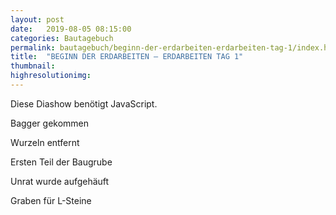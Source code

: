 ```yaml
---
layout: post
date:   2019-08-05 08:15:00
categories: Bautagebuch
permalink: bautagebuch/beginn-der-erdarbeiten-erdarbeiten-tag-1/index.html
title:  "BEGINN DER ERDARBEITEN – ERDARBEITEN TAG 1"
thumbnail: 
highresolutionimg: 
---
```


<div class="entry-content">
<p class="jetpack-slideshow-noscript robots-nocontent">Diese Diashow benötigt JavaScript.</p>
<div id="gallery-332-7-slideshow" class="slideshow-window jetpack-slideshow slideshow-black" data-trans="fade" data-autostart="1" data-gallery="[{&quot;src&quot;:&quot;{{ site.GallerieDir }}/20190805_195414.jpg?fit=4032%2C1960&ssl=1&quot;,&quot;id&quot;:&quot;330&quot;,&quot;title&quot;:&quot;20190805_195414&quot;,&quot;alt&quot;:&quot;&quot;,&quot;caption&quot;:&quot;&quot;,&quot;itemprop&quot;:&quot;image&quot;},{&quot;src&quot;:&quot;{{ site.GallerieDir }}/20190805_195415.jpg?fit=4032%2C1960&ssl=1&quot;,&quot;id&quot;:&quot;329&quot;,&quot;title&quot;:&quot;20190805_195415&quot;,&quot;alt&quot;:&quot;&quot;,&quot;caption&quot;:&quot;&quot;,&quot;itemprop&quot;:&quot;image&quot;},{&quot;src&quot;:&quot;{{ site.GallerieDir }}/20190805_065807.jpg?fit=4032%2C1960&ssl=1&quot;,&quot;id&quot;:&quot;327&quot;,&quot;title&quot;:&quot;20190805_065807&quot;,&quot;alt&quot;:&quot;&quot;,&quot;caption&quot;:&quot;&quot;,&quot;itemprop&quot;:&quot;image&quot;},{&quot;src&quot;:&quot;{{ site.GallerieDir }}/20190805_195419.jpg?fit=4032%2C1960&ssl=1&quot;,&quot;id&quot;:&quot;324&quot;,&quot;title&quot;:&quot;20190805_195419&quot;,&quot;alt&quot;:&quot;&quot;,&quot;caption&quot;:&quot;&quot;,&quot;itemprop&quot;:&quot;image&quot;},{&quot;src&quot;:&quot;{{ site.GallerieDir }}/20190805_195413.jpg?fit=4032%2C1960&ssl=1&quot;,&quot;id&quot;:&quot;326&quot;,&quot;title&quot;:&quot;20190805_195413&quot;,&quot;alt&quot;:&quot;&quot;,&quot;caption&quot;:&quot;&quot;,&quot;itemprop&quot;:&quot;image&quot;},{&quot;src&quot;:&quot;{{ site.GallerieDir }}/20190805_195417.jpg?fit=4032%2C1960&ssl=1&quot;,&quot;id&quot;:&quot;322&quot;,&quot;title&quot;:&quot;20190805_195417&quot;,&quot;alt&quot;:&quot;&quot;,&quot;caption&quot;:&quot;&quot;,&quot;itemprop&quot;:&quot;image&quot;},{&quot;src&quot;:&quot;{{ site.GallerieDir }}/20190805_195418.jpg?fit=4032%2C1960&ssl=1&quot;,&quot;id&quot;:&quot;320&quot;,&quot;title&quot;:&quot;20190805_195418&quot;,&quot;alt&quot;:&quot;&quot;,&quot;caption&quot;:&quot;&quot;,&quot;itemprop&quot;:&quot;image&quot;},{&quot;src&quot;:&quot;{{ site.GallerieDir }}/20190805_195409.jpg?fit=4032%2C1960&ssl=1&quot;,&quot;id&quot;:&quot;318&quot;,&quot;title&quot;:&quot;20190805_195409&quot;,&quot;alt&quot;:&quot;&quot;,&quot;caption&quot;:&quot;&quot;,&quot;itemprop&quot;:&quot;image&quot;},{&quot;src&quot;:&quot;{{ site.GallerieDir }}/20190805_194957.jpg?fit=4032%2C1960&ssl=1&quot;,&quot;id&quot;:&quot;317&quot;,&quot;title&quot;:&quot;20190805_194957&quot;,&quot;alt&quot;:&quot;&quot;,&quot;caption&quot;:&quot;&quot;,&quot;itemprop&quot;:&quot;image&quot;},{&quot;src&quot;:&quot;{{ site.GallerieDir }}/20190805_195619.jpg?fit=4032%2C1960&ssl=1&quot;,&quot;id&quot;:&quot;316&quot;,&quot;title&quot;:&quot;20190805_195619&quot;,&quot;alt&quot;:&quot;&quot;,&quot;caption&quot;:&quot;&quot;,&quot;itemprop&quot;:&quot;image&quot;},{&quot;src&quot;:&quot;{{ site.GallerieDir }}/20190805_194959.jpg?fit=4032%2C1960&ssl=1&quot;,&quot;id&quot;:&quot;315&quot;,&quot;title&quot;:&quot;20190805_194959&quot;,&quot;alt&quot;:&quot;&quot;,&quot;caption&quot;:&quot;&quot;,&quot;itemprop&quot;:&quot;image&quot;},{&quot;src&quot;:&quot;{{ site.GallerieDir }}/20190805_194954.jpg?fit=4032%2C1960&ssl=1&quot;,&quot;id&quot;:&quot;314&quot;,&quot;title&quot;:&quot;20190805_194954&quot;,&quot;alt&quot;:&quot;&quot;,&quot;caption&quot;:&quot;&quot;,&quot;itemprop&quot;:&quot;image&quot;},{&quot;src&quot;:&quot;{{ site.GallerieDir }}/20190805_194956.jpg?fit=4032%2C1960&ssl=1&quot;,&quot;id&quot;:&quot;313&quot;,&quot;title&quot;:&quot;20190805_194956&quot;,&quot;alt&quot;:&quot;&quot;,&quot;caption&quot;:&quot;&quot;,&quot;itemprop&quot;:&quot;image&quot;},{&quot;src&quot;:&quot;{{ site.GallerieDir }}/20190805_195005.jpg?fit=4032%2C1960&ssl=1&quot;,&quot;id&quot;:&quot;312&quot;,&quot;title&quot;:&quot;20190805_195005&quot;,&quot;alt&quot;:&quot;&quot;,&quot;caption&quot;:&quot;&quot;,&quot;itemprop&quot;:&quot;image&quot;},{&quot;src&quot;:&quot;{{ site.GallerieDir }}/20190805_201428.jpg?fit=4032%2C1960&ssl=1&quot;,&quot;id&quot;:&quot;311&quot;,&quot;title&quot;:&quot;20190805_201428&quot;,&quot;alt&quot;:&quot;&quot;,&quot;caption&quot;:&quot;&quot;,&quot;itemprop&quot;:&quot;image&quot;},{&quot;src&quot;:&quot;{{ site.GallerieDir }}/20190805_195016.jpg?fit=4032%2C1960&ssl=1&quot;,&quot;id&quot;:&quot;310&quot;,&quot;title&quot;:&quot;20190805_195016&quot;,&quot;alt&quot;:&quot;&quot;,&quot;caption&quot;:&quot;&quot;,&quot;itemprop&quot;:&quot;image&quot;},{&quot;src&quot;:&quot;{{ site.GallerieDir }}/20190805_195000.jpg?fit=4032%2C1960&ssl=1&quot;,&quot;id&quot;:&quot;309&quot;,&quot;title&quot;:&quot;20190805_195000&quot;,&quot;alt&quot;:&quot;&quot;,&quot;caption&quot;:&quot;&quot;,&quot;itemprop&quot;:&quot;image&quot;},{&quot;src&quot;:&quot;{{ site.GallerieDir }}/20190805_201414.jpg?fit=4032%2C1960&ssl=1&quot;,&quot;id&quot;:&quot;307&quot;,&quot;title&quot;:&quot;20190805_201414&quot;,&quot;alt&quot;:&quot;&quot;,&quot;caption&quot;:&quot;&quot;,&quot;itemprop&quot;:&quot;image&quot;},{&quot;src&quot;:&quot;{{ site.GallerieDir }}/20190805_195003.jpg?fit=4032%2C1960&ssl=1&quot;,&quot;id&quot;:&quot;305&quot;,&quot;title&quot;:&quot;20190805_195003&quot;,&quot;alt&quot;:&quot;&quot;,&quot;caption&quot;:&quot;&quot;,&quot;itemprop&quot;:&quot;image&quot;},{&quot;src&quot;:&quot;{{ site.GallerieDir }}/20190805_201424.jpg?fit=4032%2C1960&ssl=1&quot;,&quot;id&quot;:&quot;304&quot;,&quot;title&quot;:&quot;20190805_201424&quot;,&quot;alt&quot;:&quot;&quot;,&quot;caption&quot;:&quot;&quot;,&quot;itemprop&quot;:&quot;image&quot;},{&quot;src&quot;:&quot;{{ site.GallerieDir }}/20190805_195019.jpg?fit=4032%2C1960&ssl=1&quot;,&quot;id&quot;:&quot;303&quot;,&quot;title&quot;:&quot;20190805_195019&quot;,&quot;alt&quot;:&quot;&quot;,&quot;caption&quot;:&quot;&quot;,&quot;itemprop&quot;:&quot;image&quot;},{&quot;src&quot;:&quot;{{ site.GallerieDir }}/20190805_065816.jpg?fit=4032%2C1960&ssl=1&quot;,&quot;id&quot;:&quot;302&quot;,&quot;title&quot;:&quot;20190805_065816&quot;,&quot;alt&quot;:&quot;&quot;,&quot;caption&quot;:&quot;&quot;,&quot;itemprop&quot;:&quot;image&quot;},{&quot;src&quot;:&quot;{{ site.GallerieDir }}/20190805_195421.jpg?fit=4032%2C1960&ssl=1&quot;,&quot;id&quot;:&quot;301&quot;,&quot;title&quot;:&quot;20190805_195421&quot;,&quot;alt&quot;:&quot;&quot;,&quot;caption&quot;:&quot;&quot;,&quot;itemprop&quot;:&quot;image&quot;},{&quot;src&quot;:&quot;{{ site.GallerieDir }}/20190805_195420.jpg?fit=4032%2C1960&ssl=1&quot;,&quot;id&quot;:&quot;297&quot;,&quot;title&quot;:&quot;20190805_195420&quot;,&quot;alt&quot;:&quot;&quot;,&quot;caption&quot;:&quot;&quot;,&quot;itemprop&quot;:&quot;image&quot;}]" itemscope itemtype="https://schema.org/ImageGallery"></div>

Bagger gekommen

Wurzeln entfernt

<!--more-->

Ersten Teil der Baugrube

Unrat wurde aufgehäuft

Graben für L-Steine



</div><!-- .entry-content -->
